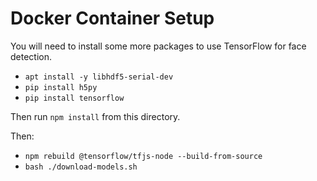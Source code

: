 # Docker Container Setup

You will need to install some more packages to use TensorFlow for face detection.

* `apt install -y libhdf5-serial-dev`
* `pip install h5py`
* `pip install tensorflow`

Then run `npm install` from this directory.

Then:
* `npm rebuild @tensorflow/tfjs-node --build-from-source`
* `bash ./download-models.sh`
